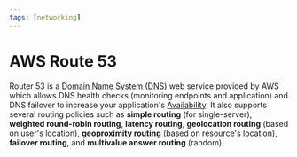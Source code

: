 ```yaml
---
tags: [networking]
---
```


# AWS Route 53

Router 53 is a [Domain Name System (DNS)](202209300947.md) web service provided
by AWS which allows DNS health checks (monitoring endpoints and application) and
DNS failover to increase your application's [Availability](202210022157.md). It
also supports several routing policies such as **simple routing** (for
single-server), **weighted round-robin routing**, **latency routing**,
**geolocation routing** (based on user's location), **geoproximity routing**
(based on resource's location), **failover routing**, and **multivalue answer
routing** (random).
